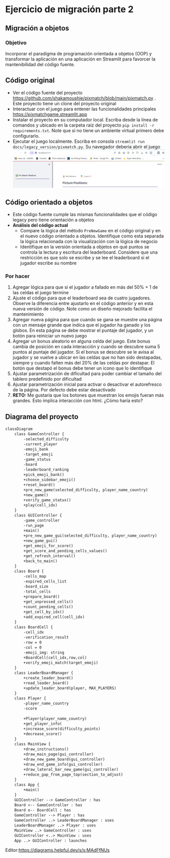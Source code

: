 # Ejercicio de migración parte 2

## Migración a objetos

### Objetivo

Incorporar el paradigma de programación orientada a objetos (OOP) y transformar la aplicación en una aplicación en
Streamlit
para favorcer la mantenibilidad del código fuente.

## Código original

* Ver el código fuente del proyecto https://github.com/shakamoushie/pixmatch/blob/main/pixmatch.py . Este proyecto tiene
  un clone del proyecto original
* Interactuar con el juego para entener las funcionalidades principales https://pixmatchgame.streamlit.app
* Instalar el proyecto en su computador local. Escriba desde la línea de comandos y ubicado en la carpeta raíz del
  proyecto `pip install -r requirements.txt`. Note que si no tiene un ambiente virtual primero debe configurarlo.
* Ejecutar el juego localmente. Escriba en consola `streamlit run docs/legacy_version/pixmatch.py`. Su navegador debería
  abrir el juego
  ![img.png](docs/img/ejecucion.png)

## Código orientado a objetos

* Este código fuente cumple las mismas funcionalidades que el código legacy pero tiene orientación a objetos
* **Análisis del código actual**
    * Compare la lógica del método ```PreNewGame``` en el código original y en el nuevo código orientado a objetos.
      Identifique como esta separada la lógica relacionada con la visualización con la lógica de negocio
    * Identifique en la versión orientada a objetos en qué puntos se controla la lectura y escritura del leaderboard.
      Considere que una restricción es que solo se escribe y se lee el leaderboard si el jugador escribe su nombre

### Por hacer

1. Agregar lógica para que si el jugador a fallado en más del 50% + 1 de las celdas el juego termine
2. Ajuste el código para que el leaderboard sea de cuatro jugadores. Observe la diferencia entre ajustarlo en el código
   anterior y en esta nueva versión de código. Note como un diseño mejorado facilita el mantenimiento
2. Agregar nueva página para que cuando se gana se muestre una página con un mensaje grande que indica que el jugador ha
   ganado y los globos. En esta página se debe mostrar el puntaje del jugador, y un botón para reiniciar un nuevo juego
3. Agregar un bonus aleatorio en alguna celda del juego. Este bonus cambia de posición en cada interacción y cuando se
   descubre suma 5 puntos al puntaje del jugador. Si el bonus se descubre se le avisa al jugador y se vuelve a ubicar en
   las celdas que no han sido destapadas, siempre y cuando falten más del 20% de las celdas por destapar. El botón que
   destapó el bonus debe tener un icono que lo identifique
4. Ajustar parametrización de dificultad para poder cambiar el tamaño del tablero predefinido por dificultad
5. Ajustar parametrización inicial para activar o desactivar el autorefresco de la página. Por defecto debe estar
   desactivado
6. **RETO:** Me gustaría que los botones que muestran los emojis fueran más grandes. Esto implica interacción con html. ¿Cómo
   haría esto?

## Diagrama del proyecto

```mermaid
classDiagram
    class GameController {
        -selected_difficulty
        -current_player
        -emoji_bank
        -target_emoji
        -game_status
        -board
        -leaderboard_ranking
        +pick_emoji_bank()
        +choose_sidebar_emoji()
        +reset_board()
        +pre_new_game(selected_difficulty, player_name_country)
        +new_game()
        +verify_game_status()
        +play(cell_idx)
    }
    class GUIController {
        -game_controller
        -run_page
        +main()
        +pre_new_game_gui(selected_difficulty, player_name_country)
        +new_game_gui()
        +get_emoji_for_score()
        +get_score_and_pending_cells_values()
        +get_refresh_interval()
        +back_to_main()
    }
    class Board {
        -cells_map
        -expired_cells_list
        -board_size
        -total_cells 
        +prepare_board()
        +get_unpressed_cells()
        +count_pending_cells()
        +get_cell_by_idx()
        +add_expired_cell(cell_idx)
    }
    class BoardCell {
        -cell_idx
        -verification_result
        -row = 0
        -col = 0
        -emoji_img: string
        +BoardCell(cell_idx,row,col)
        +verify_emoji_match(target_emoji)
    }
    class LeaderBoardManager {
        +create_leader_board()
        +read_leader_board()
        +update_leader_board(player, MAX_PLAYERS)
    }
    class Player {
        -player_name_country
        -score
        
        +Player(player_name_country)
        +get_player_info(
        +increase_score(difficulty_points)
        +decrease_score()
    }
    class MainView {
        +draw_instructions()
        +draw_main_page(gui_controller)
        +draw_new_game_board(gui_controller)
        +draw_end_game_info(gui_controller)
        +draw_lateral_bar_new_game(gui_controller)
        +reduce_gap_from_page_top(section_to_adjust)
    }
    class App {
        +main()
    }
    GUIController --> GameController : has
    Board <-- GameController : has
    Board o-- BoardCell : has
    GameController --> Player : has
    GameController ..> LeaderBoardManager : uses
    LeaderBoardManager ..> Player : uses
    MainView ..> GameController : uses
    GUIController <..> MainView : uses
    App ..> GUIController : launches
```

Editor:https://diagrams.helpful.dev/s/s:MAdFfNUs